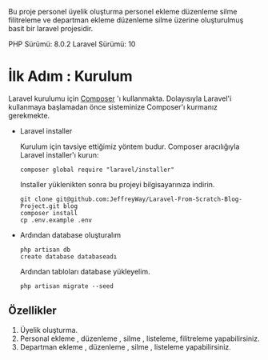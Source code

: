 Bu proje personel üyelik oluşturma personel ekleme düzenleme silme filitreleme ve departman ekleme düzenleme silme üzerine oluşturulmuş basit bir laravel projesidir.


PHP Sürümü: 8.0.2
Laravel Sürümü: 10


<h1>İlk Adım : Kurulum</h1>

Laravel kurulumu için <a href="https://getcomposer.org/">Composer</a> 'ı kullanmakta. Dolayısıyla Laravel'i kullanmaya başlamadan önce sisteminize Composer'ı kurmanız gerekmekte.

<ul dir="auto">
<li>
<p dir="auto">Laravel installer</p>
<p dir="auto">Kurulum için tavsiye ettiğimiz yöntem budur.
Composer aracılığıyla Laravel installer'ı kurun:</p>
<p dir="auto"><code>composer global require "laravel/installer"</code></p>
<p dir="auto">Installer yüklenikten sonra bu projeyi bilgisayarınıza indirin.

<pre class="notranslate"><code>git clone git@github.com:JeffreyWay/Laravel-From-Scratch-Blog-Project.git blog
composer install
cp .env.example .env</code>
</pre>  
    
</p>
</li>
<li>
<p dir="auto">Ardından database oluşturalım
 <pre class="notranslate"><code>php artisan db
create database databaseadı</code>
</pre>
 </p>
 
   Ardından tabloları database yükleyelim.
<pre class="notranslate"><code>php artisan migrate --seed</code>
</pre>
</li>
</ul>

<h2>Özellikler</h2>
<ol dir="auto">
<li>Üyelik oluşturma.</li>
<li>Personal ekleme , düzenleme , silme , listeleme, filitreleme yapabilirsiniz.</li>
 <li>Departman ekleme , düzenleme , silme , listeleme yapabilirsiniz.</li>
</ol>
